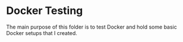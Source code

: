 # Docker Testing

The main purpose of this folder is to test Docker
and hold some basic Docker setups that I created.


